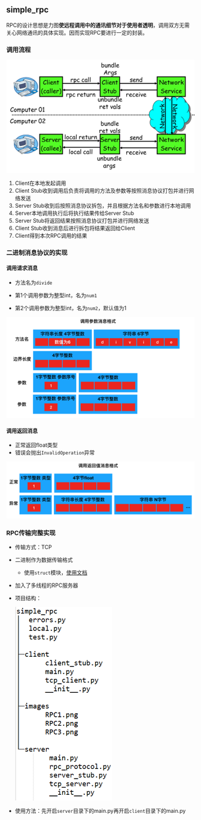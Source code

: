 ## simple_rpc

RPC的设计思想是力图**使远程调用中的通讯细节对于使用者透明**，调用双方无需关心网络通讯的具体实现。因而实现RPC要进行一定的封装。 

### 调用流程

![RPC结构](https://github.com/LMFrank/simple_rpc/blob/master/images/RPC1.png)

1. Client在本地发起调用
2. Client Stub收到调用后负责将调用的方法及参数等按照消息协议打包并进行网络发送
3. Server Stub收到后按照消息协议拆包，并且根据方法名和参数进行本地调用
4. Server本地调用执行后将执行结果传给Server Stub
5. Server Stub将返回结果按照消息协议打包并进行网络发送
6. Client Stub收到消息后进行拆包将结果返回给Client
7. Client得到本次RPC调用的结果

### 二进制消息协议的实现

#### 调用请求消息

- 方法名为`divide`

- 第1个调用参数为整型int，名为`num1`

- 第2个调用参数为整型int，名为`num2`，默认值为1

![调用请求消息](https://github.com/LMFrank/simple_rpc/blob/master/images/RPC2.png)

#### 调用返回消息

- 正常返回float类型
- 错误会抛出`InvalidOperation`异常

![调用返回消息](https://github.com/LMFrank/simple_rpc/blob/master/images/RPC3.png)

### RPC传输完整实现

- 传输方式：TCP

- 二进制作为数据传输格式

  - 使用`struct`模块，[使用文档]( https://docs.python.org/3/library/struct.html#format-characters )

- 加入了多线程的RPC服务器

- 项目结构：

  ![项目结构](https://github.com/LMFrank/simple_rpc/blob/master/images/treefile.bmp)

- 使用方法：先开启`server`目录下的main.py再开启`client`目录下的main.py